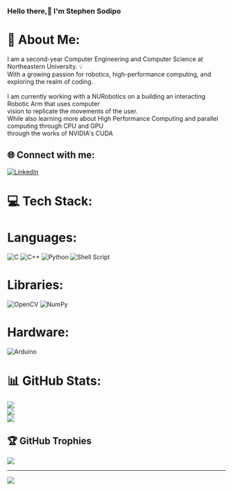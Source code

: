 ###                                                 Hello there,👋 I'm Stephen Sodipo
                

# 💫 About Me:
I am a second-year Computer Engineering and Computer Science at Northeastern University.
💡 <br>With a growing passion for robotics, high-performance computing, and exploring the realm of coding. <br><br>I am currently working with a NURobotics on a building an interacting Robotic Arm that uses computer<br>vision to replicate the movements of the user. <br>While also learning more about High Performance Computing and parallel computing through CPU and GPU<br>through the works of NVIDIA's CUDA


## 🌐 Connect with me:
[![LinkedIn](https://img.shields.io/badge/LinkedIn-%230077B5.svg?logo=linkedin&logoColor=white)](https://linkedin.com/in/https://www.linkedin.com/in/stephen-sodi-0814a71b9/) 

# 💻 Tech Stack:
# Languages:
![C](https://img.shields.io/badge/c-%2300599C.svg?style=for-the-badge&logo=c&logoColor=white) ![C++](https://img.shields.io/badge/c++-%2300599C.svg?style=for-the-badge&logo=c%2B%2B&logoColor=white) ![Python](https://img.shields.io/badge/python-3670A0?style=for-the-badge&logo=python&logoColor=ffdd54) ![Shell Script](https://img.shields.io/badge/shell_script-%23121011.svg?style=for-the-badge&logo=gnu-bash&logoColor=white) 
# Libraries:
![OpenCV](https://img.shields.io/badge/opencv-%23white.svg?style=for-the-badge&logo=opencv&logoColor=white)  ![NumPy](https://img.shields.io/badge/numpy-%23013243.svg?style=for-the-badge&logo=numpy&logoColor=white) 
# Hardware:
![Arduino](https://img.shields.io/badge/-Arduino-00979D?style=for-the-badge&logo=Arduino&logoColor=white) 
# 📊 GitHub Stats:
![](https://github-readme-stats.vercel.app/api?username=SMcQ618&theme=vue-dark&hide_border=false&include_all_commits=false&count_private=false)<br/>
![](https://github-readme-streak-stats.herokuapp.com/?user=SMcQ618&theme=vue-dark&hide_border=false)<br/>
![](https://github-readme-stats.vercel.app/api/top-langs/?username=SMcQ618&theme=vue-dark&hide_border=false&include_all_commits=false&count_private=false&layout=compact)

## 🏆 GitHub Trophies
![](https://github-profile-trophy.vercel.app/?username=SMcQ618&theme=radical&no-frame=true&no-bg=false&margin-w=4)

---
[![](https://visitcount.itsvg.in/api?id=SMcQ618&icon=0&color=12)](https://visitcount.itsvg.in)

<!-- Proudly created with GPRM ( https://gprm.itsvg.in ) -->

<!--
**SMcQ618/SMcQ618** is a ✨ _special_ ✨ repository because its `README.md` (this file) appears on your GitHub profile.

Here are some ideas to get you started:

- 🔭 I’m currently working on ...
- 🌱 I’m currently learning ...
- 👯 I’m looking to collaborate on ...
- 🤔 I’m looking for help with ...
- 💬 Ask me about ...
- 📫 How to reach me: ...
- 😄 Pronouns: ...
- ⚡ Fun fact: ...
-->
